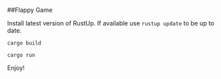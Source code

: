 ##Flappy Game

Install latest version of RustUp. If available use `rustup update` to be up to date.

`cargo build`

`cargo run`

Enjoy!